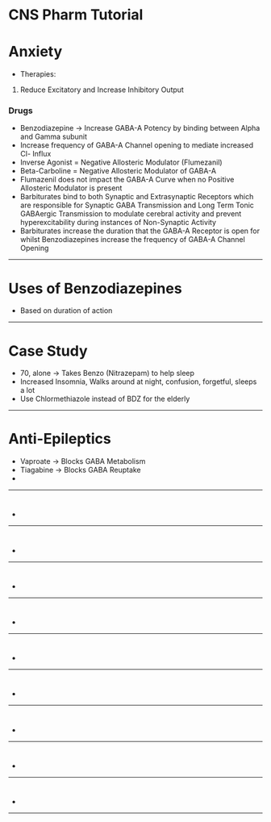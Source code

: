 # CNS Pharm Tutorial

# Anxiety

- Therapies:
1. Reduce Excitatory and Increase Inhibitory Output

### Drugs

- Benzodiazepine → Increase GABA-A Potency by binding between Alpha and Gamma subunit
- Increase frequency of GABA-A Channel opening to mediate increased Cl- Influx
- Inverse Agonist = Negative Allosteric Modulator (Flumezanil)
- Beta-Carboline = Negative Allosteric Modulator of GABA-A
- Flumazenil does not impact the GABA-A Curve when no Positive Allosteric Modulator is present
- Barbiturates bind to both Synaptic and Extrasynaptic Receptors which are responsible for Synaptic GABA Transmission and Long Term Tonic GABAergic Transmission to modulate cerebral activity and prevent hyperexcitability during instances of Non-Synaptic Activity
- Barbiturates increase the duration that the GABA-A Receptor is open for whilst Benzodiazepines increase the frequency of GABA-A Channel Opening

---

# Uses of Benzodiazepines

- Based on duration of action

---

# Case Study

- 70, alone → Takes Benzo (Nitrazepam) to help sleep
- Increased Insomnia, Walks around at night, confusion, forgetful, sleeps a lot
- Use Chlormethiazole instead of BDZ for the elderly

---

# Anti-Epileptics

- Vaproate → Blocks GABA Metabolism
- Tiagabine → Blocks GABA Reuptake
- 

---

# 

- 

---

# 

- 

---

# 

- 

---

# 

- 

---

# 

- 

---

# 

- 

---

# 

- 

---

# 

- 

---

# 

- 

---